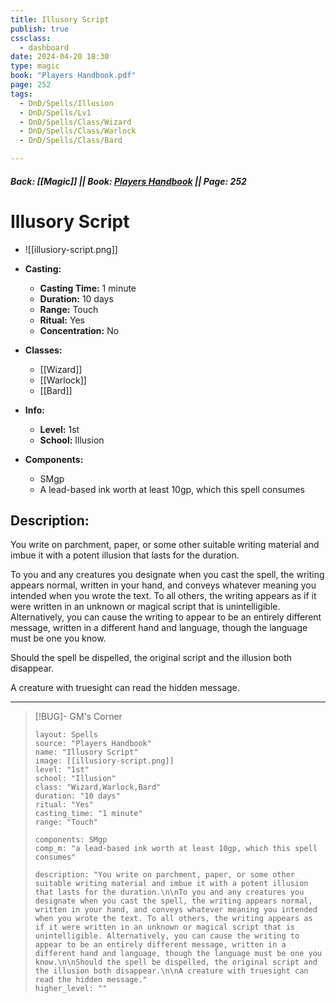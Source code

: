 ```yaml
---
title: Illusory Script
publish: true
cssclass:
  - dashboard
date: 2024-04-20 18:30
type: magic
book: "Players Handbook.pdf"
page: 252
tags:
  - DnD/Spells/Illusion
  - DnD/Spells/Lv1
  - DnD/Spells/Class/Wizard
  - DnD/Spells/Class/Warlock
  - DnD/Spells/Class/Bard

---
```


##### Back: [[Magic]] || Book: [Players Handbook](https://drive.google.com/drive/folders/1O5bhpYizcIT5xxAoLOuzCRht_PVS7VSG?usp=sharing) || Page: 252

# Illusory Script
- ![[illusiory-script.png]]
- **Casting:**
    - **Casting Time:** 1 minute
    - **Duration:** 10 days
    - **Range:** Touch
    - **Ritual:** Yes
    - **Concentration:** No
- **Classes:**
    - [[Wizard]]
    - [[Warlock]]
    - [[Bard]]

- **Info:**
    - **Level:** 1st
    - **School:** Illusion
- **Components:**
    - SMgp
    - A lead-based ink worth at least 10gp, which this spell consumes

## Description:
You write on parchment, paper, or some other suitable writing material and imbue it with a potent illusion that lasts for the duration.

To you and any creatures you designate when you cast the spell, the writing appears normal, written in your hand, and conveys whatever meaning you intended when you wrote the text. To all others, the writing appears as if it were written in an unknown or magical script that is unintelligible. Alternatively, you can cause the writing to appear to be an entirely different message, written in a different hand and language, though the language must be one you know.

Should the spell be dispelled, the original script and the illusion both disappear.

A creature with truesight can read the hidden message.



---

> [!BUG]- GM's Corner
>
> ```statblock
> layout: Spells
> source: "Players Handbook"
> name: "Illusory Script"
> image: [[illusiory-script.png]]
> level: "1st"
> school: "Illusion"
> class: "Wizard,Warlock,Bard"
> duration: "10 days"
> ritual: "Yes"
> casting_time: "1 minute"
> range: "Touch"
>
> components: SMgp
> comp_m: "a lead-based ink worth at least 10gp, which this spell consumes"
>
> description: "You write on parchment, paper, or some other suitable writing material and imbue it with a potent illusion that lasts for the duration.\n\nTo you and any creatures you designate when you cast the spell, the writing appears normal, written in your hand, and conveys whatever meaning you intended when you wrote the text. To all others, the writing appears as if it were written in an unknown or magical script that is unintelligible. Alternatively, you can cause the writing to appear to be an entirely different message, written in a different hand and language, though the language must be one you know.\n\nShould the spell be dispelled, the original script and the illusion both disappear.\n\nA creature with truesight can read the hidden message."
> higher_level: ""
> ```
